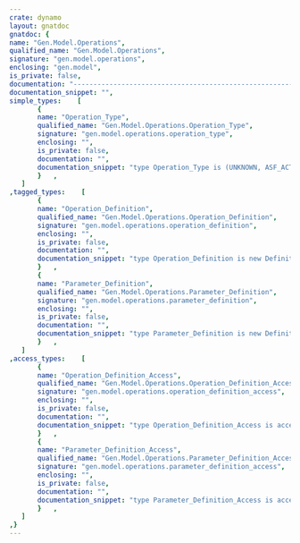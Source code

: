 ```yaml
---
crate: dynamo
layout: gnatdoc
gnatdoc: {
name: "Gen.Model.Operations",
qualified_name: "Gen.Model.Operations",
signature: "gen.model.operations",
enclosing: "gen.model",
is_private: false,
documentation: "---------------------------------------------------------------------\n  gen-model-operations -- Operation declarations\n  Copyright (C) 2012, 2016, 2017, 2021 Stephane Carrez\n  Written by Stephane Carrez (Stephane.Carrez@gmail.com)\n\n  Licensed under the Apache License, Version 2.0 (the \"License\");\n  you may not use this file except in compliance with the License.\n  You may obtain a copy of the License at\n\n      http://www.apache.org/licenses/LICENSE-2.0\n\n  Unless required by applicable law or agreed to in writing, software\n  distributed under the License is distributed on an \"AS IS\" BASIS,\n  WITHOUT WARRANTIES OR CONDITIONS OF ANY KIND, either express or implied.\n  See the License for the specific language governing permissions and\n  limitations under the License.\n---------------------------------------------------------------------",
documentation_snippet: "",
simple_types:    [
       {
       name: "Operation_Type",
       qualified_name: "Gen.Model.Operations.Operation_Type",
       signature: "gen.model.operations.operation_type",
       enclosing: "",
       is_private: false,
       documentation: "",
       documentation_snippet: "type Operation_Type is (UNKNOWN, ASF_ACTION, ASF_UPLOAD, AWA_EVENT);",
       }   ,
   ]
,tagged_types:    [
       {
       name: "Operation_Definition",
       qualified_name: "Gen.Model.Operations.Operation_Definition",
       signature: "gen.model.operations.operation_definition",
       enclosing: "",
       is_private: false,
       documentation: "",
       documentation_snippet: "type Operation_Definition is new Definition with private;",
       }   ,
       {
       name: "Parameter_Definition",
       qualified_name: "Gen.Model.Operations.Parameter_Definition",
       signature: "gen.model.operations.parameter_definition",
       enclosing: "",
       is_private: false,
       documentation: "",
       documentation_snippet: "type Parameter_Definition is new Definition with private;",
       }   ,
   ]
,access_types:    [
       {
       name: "Operation_Definition_Access",
       qualified_name: "Gen.Model.Operations.Operation_Definition_Access",
       signature: "gen.model.operations.operation_definition_access",
       enclosing: "",
       is_private: false,
       documentation: "",
       documentation_snippet: "type Operation_Definition_Access is access all Operation_Definition'Class;",
       }   ,
       {
       name: "Parameter_Definition_Access",
       qualified_name: "Gen.Model.Operations.Parameter_Definition_Access",
       signature: "gen.model.operations.parameter_definition_access",
       enclosing: "",
       is_private: false,
       documentation: "",
       documentation_snippet: "type Parameter_Definition_Access is access all Parameter_Definition'Class;",
       }   ,
   ]
,}
---
```

